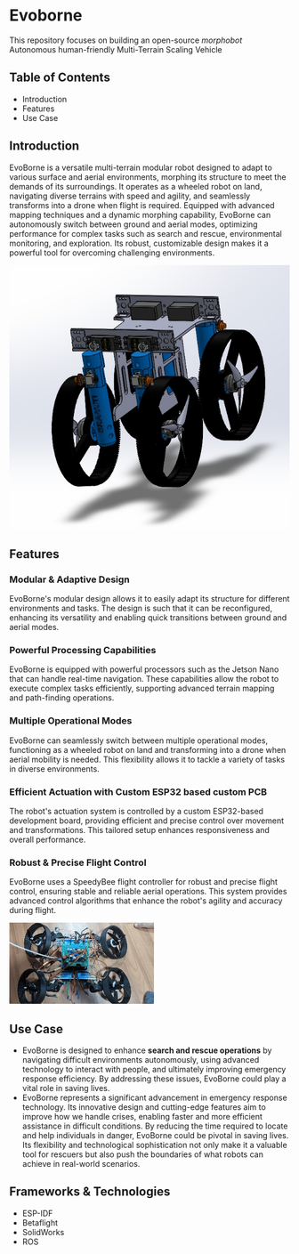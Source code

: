 # Evoborne
This repository focuses on building an open-source _morphobot_
Autonomous human-friendly Multi-Terrain Scaling Vehicle

## Table of Contents
- Introduction
- Features
- Use Case

## Introduction
EvoBorne is a versatile multi-terrain modular robot designed to adapt to various surface and aerial environments, morphing its structure to meet the demands of its surroundings. It operates as a wheeled robot on land, navigating diverse terrains with speed and agility, and seamlessly transforms into a drone when flight is required. Equipped with advanced mapping techniques and a dynamic morphing capability, EvoBorne can autonomously switch between ground and aerial modes, optimizing performance for complex tasks such as search and rescue, environmental monitoring, and exploration. Its robust, customizable design makes it a powerful tool for overcoming challenging environments.

![EvoBorne chassis](/assets/EvoBorne_land_3d.jpg)

## Features
### Modular & Adaptive Design

EvoBorne's modular design allows it to easily adapt its structure for different environments and tasks. The design is such that it can be reconfigured, enhancing its versatility and enabling quick transitions between ground and aerial modes.

### Powerful Processing Capabilities

EvoBorne is equipped with powerful processors such as the Jetson Nano that can handle real-time navigation. These capabilities allow the robot to execute complex tasks efficiently, supporting advanced terrain mapping and path-finding operations.

### Multiple Operational Modes

EvoBorne can seamlessly switch between multiple operational modes, functioning as a wheeled robot on land and transforming into a drone when aerial mobility is needed. This flexibility allows it to tackle a variety of tasks in diverse environments.

### Efficient Actuation with Custom ESP32 based custom PCB

The robot's actuation system is controlled by a custom ESP32-based development board, providing efficient and precise control over movement and transformations. This tailored setup enhances responsiveness and overall performance.

### Robust & Precise Flight Control

EvoBorne uses a SpeedyBee flight controller for robust and precise flight control, ensuring stable and reliable aerial operations. This system provides advanced control algorithms that enhance the robot's agility and accuracy during flight.


![morphing](/assets/VID20240421213344.gif)


## Use Case
- EvoBorne is designed to enhance **search and rescue operations** by navigating difficult environments autonomously, using advanced technology to interact with people, and ultimately improving emergency response efficiency. By addressing these issues, EvoBorne could play a vital role in saving lives.
- EvoBorne represents a significant advancement in emergency response technology. Its innovative design and cutting-edge features aim to improve how we handle crises, enabling faster and more efficient assistance in difficult conditions. By reducing the time required to locate and help individuals in danger, EvoBorne could be pivotal in saving lives. Its flexibility and technological sophistication not only make it a valuable tool for rescuers but also push the boundaries of what robots can achieve in real-world scenarios.




## Frameworks & Technologies
- ESP-IDF
- Betaflight
- SolidWorks
- ROS   




